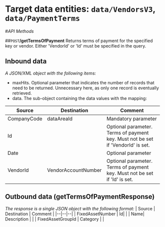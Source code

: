# Target data entities: `data/VendorsV3`, `data/PaymentTerms`

#_API Methods_

##`POST`**/getTermsOfPayment**
Returns terms of payment for the specified key or vendor. Either 'VendorId' or 'Id' must be specified in the query.
## Inbound data
_A JSON/XML object with the following items:_
- maxHits. Optional parameter that indicates the number of records that need to be returned. Unnecessary here, as only one record is eventually retrieved.
- data. The sub-object containing the data values with the mapping:

| Source | Destination | Comment |
|--|--|--|
| CompanyCode | dataAreaId | Mandatory parameter |
| Id | | Optional parameter. Terms of payment key. Must not be set if 'VendorId' is set. |
| Date | | Optional parameter |
| VendorId | VendorAccountNumber | Optional parameter. Terms of payment key. Must not be set if 'Id' is set. |

## Outbound data (getTermsOfPaymentResponse)
_The response is a single JSON object with the following format:_
| Source | Destination | Comment |
|--|--|--|
| FixedAssetNumber | Id| |
| Name| Description | |
| FixedAssetGroupId | Category | |